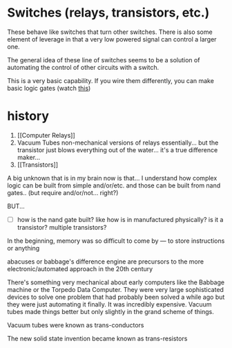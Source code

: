 # Switches (relays, transistors, etc.)

These behave like switches that turn other switches. There is also some element of leverage in that a very low powered signal can control a larger one.

The general idea of these line of switches seems to be a solution of automating the control of other circuits with a switch.

This is a very basic capability. If you wire them differently, you can make basic logic gates (watch [this](https://youtu.be/fB85NrUBBhQ?t=140))

# history

1. [[Computer Relays]] 
2. Vacuum Tubes non-mechanical versions of relays essentially... but the transistor just blows everything out of the water... it's a true difference maker...
3. [[Transistors]] 

A big unknown that is in my brain now is that... I understand how complex logic can be built from simple and/or/etc. and those can be built from nand gates.. (but require and/or/not... right?)

BUT...

- [ ]  how is the nand gate built? like how is in manufactured physically? is it a transistor? multiple transistors?

In the beginning, memory was so difficult to come by — to store instructions or anything

abacuses or babbage's difference engine are precursors to the more electronic/automated approach in the 20th century

There's something very mechanical about early computers like the Babbage machine or the Torpedo Data Computer. They were very large sophisticated devices to solve one problem that had probably been solved a while ago but they were just automating it finally. It was incredibly expensive. Vacuum tubes made things better but only slightly in the grand scheme of things. 

Vacuum tubes were known as trans-conductors

The new solid state invention became known as trans-resistors